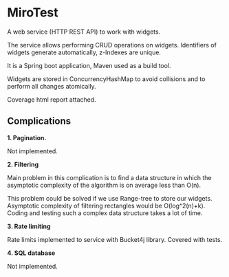 # MiroTest

A web service (HTTP REST API) to work with widgets.

The service allows performing CRUD operations on widgets.
Identifiers of widgets generate automatically, z-Indexes are unique.

It is a Spring boot application, Maven used as a build tool.

Widgets are stored in ConcurrencyHashMap to avoid collisions and to perform all changes atomically.

Coverage html report attached.

## Complications

**1. Pagination.** 

Not implemented.

**2. Filtering**

Main problem in this complication is to find a data structure in which 
the asymptotic complexity of the algorithm is on average less than O(n).

This problem could be solved if we use Range-tree to store our widgets.
Asymptotic complexity of filtering rectangles would be O(log^2(n)+k).
Coding and testing such a complex data structure takes a lot of time.

**3. Rate limiting**

Rate limits implemented to service with Bucket4j library.
Covered with tests.

**4. SQL database**

Not implemented.
